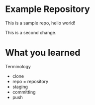 # Example Repository
This is a sample repo, hello world!

This is a second change.

# What you learned
Terminology
 - clone
 - repo = repository
 - staging
 - committing
 - push
